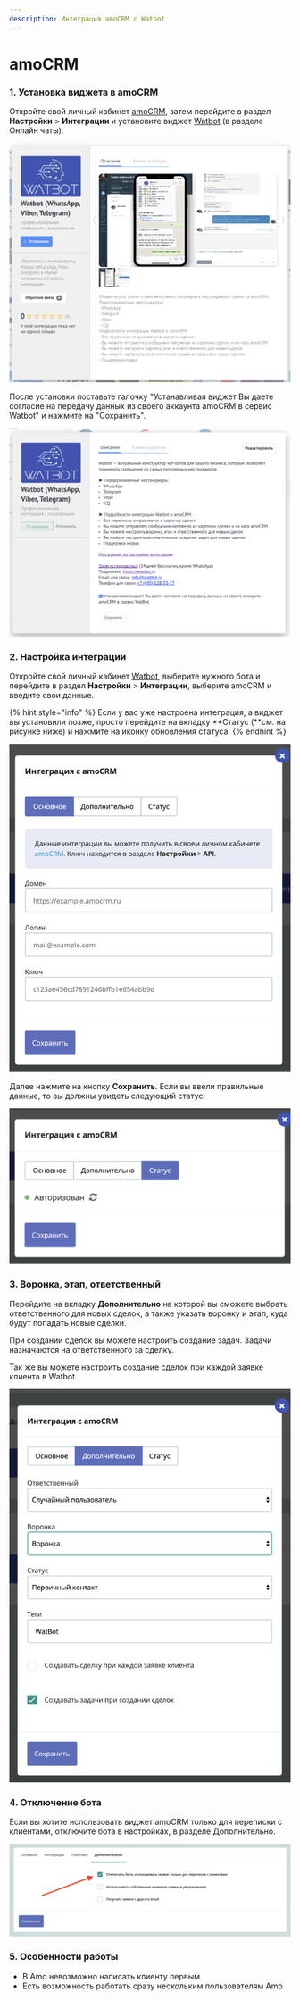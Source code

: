 ```yaml
---
description: Интеграция amoCRM с Watbot
---
```


# amoCRM

### 1. Установка виджета в amoCRM

Откройте свой личный кабинет [amoCRM](https://www.amocrm.ru/), затем перейдите в раздел **Настройки** > **Интеграции** и установите виджет [Watbot](https://watbot.ru) (в разделе Онлайн чаты).

![Виджет Watbot](<../../.gitbook/assets/image (153).png>)

После установки поставьте галочку "Устанавливая виджет Вы даете согласие на передачу данных из своего аккаунта amoCRM в сервис Watbot" и нажмите на "Сохранить".

![Виджет Watbot](<../../.gitbook/assets/image (106).png>)

### 2. Настройка интеграции

Откройте свой личный кабинет [Watbot](https://watbot.ru), выберите нужного бота и перейдите в раздел **Настройки** > **Интеграции**, выберите amoCRM и введите свои данные.

{% hint style="info" %}
Если у вас уже настроена интеграция, а виджет вы установили позже, просто перейдите на вкладку **Статус (**см. на рисунке ниже) и нажмите на иконку обновления статуса.
{% endhint %}

![Настройка интеграции](<../../.gitbook/assets/image (169).png>)

Далее нажмите на кнопку **Сохранить**. Если вы ввели правильные данные, то вы должны увидеть следующий статус:

![Статус интеграции](<../../.gitbook/assets/image (103).png>)

### 3. Воронка, этап, ответственный

Перейдите на вкладку **Дополнительно** на которой вы сможете выбрать ответственного для новых сделок, а также указать воронку и этап, куда будут попадать новые сделки.

При создании сделок вы можете настроить создание задач. Задачи назначаются на ответственного за сделку.

Так же вы можете настроить создание сделок при каждой заявке клиента в Watbot.

![](<../../.gitbook/assets/image (149).png>)

### 4. Отключение бота

Если вы хотите использовать виджет amoCRM только для переписки с клиентами, отключите бота  в настройках, в разделе Дополнительно.

![](<../../.gitbook/assets/image (163).png>)

### 5. Особенности работы

* В Amo невозможно написать клиенту первым
* &#x20;Есть возможность работать сразу нескольким пользователям Amo
